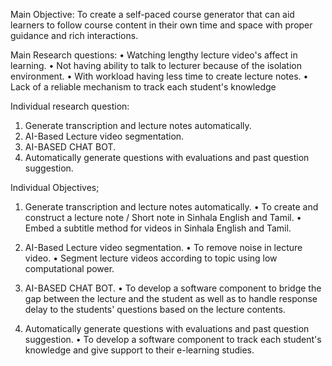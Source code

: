 Main Objective: To create a self-paced course generator that can aid learners to follow course content in their own time and space with proper guidance and rich interactions.

Main Research questions:
•	Watching lengthy lecture video's affect in learning.
•	Not having ability to talk to lecturer because of the isolation environment.
•	With workload having less time to create lecture notes.
•	Lack of a reliable mechanism to track each student's knowledge

Individual research question:
1.	Generate transcription and lecture notes automatically.
2.	AI-Based Lecture video segmentation.
3.	AI-BASED CHAT BOT.
4.	Automatically generate questions with evaluations and past question suggestion.

Individual Objectives;
1.	Generate transcription and lecture notes automatically.
•	To create and construct a lecture note / Short note in Sinhala English and Tamil.
•	Embed a subtitle method for videos in Sinhala English and Tamil.

2.	AI-Based Lecture video segmentation.
•	To remove noise in lecture video.
•	Segment lecture videos according to topic using low computational power.

3.	AI-BASED CHAT BOT.
•	To develop a software component to bridge the gap between the lecture and the student as well as to handle response delay to the students' questions based on the lecture contents.

4.	Automatically generate questions with evaluations and past question suggestion.
•	To develop a software component to track each student's knowledge and give support to their e-learning studies.
